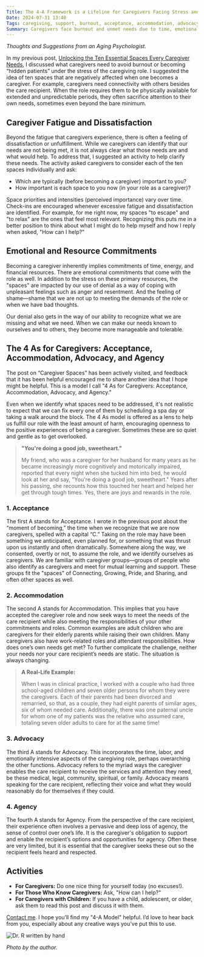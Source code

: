 ```yaml
---
Title: The 4-A Framework is a Lifeline for Caregivers Facing Stress and Burnout
Date: 2024-07-31 13:40
Tags: caregiving, support, burnout, acceptance, accommodation, advocacy, agency, stress
Summary: Caregivers face burnout and unmet needs due to time, emotional, and resource commitments. The 4 As model — Acceptance, Accommodation, Advocacy, and Agency — helps manage these challenges and maintain well-being.
---
```


_Thoughts and Suggestions from an Aging Psychologist._

In my previous post, [Unlocking the Ten Essential Spaces Every Caregiver Needs]({filename}/blog/ten-caregiver-spaces.md), I discussed what caregivers need to avoid burnout or becoming “hidden patients” under the stress of the caregiving role. I suggested the idea of ten spaces that are negatively affected when one becomes a caregiver. For example, caregivers need connectivity with others besides the care recipient. When the role requires them to be physically available for extended and unpredictable periods, they often sacrifice attention to their own needs, sometimes even beyond the bare minimum.

## Caregiver Fatigue and Dissatisfaction

Beyond the fatigue that caregivers experience, there is often a feeling of dissatisfaction or unfulfillment. While we caregivers can identify that our needs are not being met, it is not always clear what those needs are and what would help. To address that, I suggested an activity to help clarify these needs. The activity asked caregivers to consider each of the ten spaces individually and ask:

- Which are typically (before becoming a caregiver) important to you?
- How important is each space to you now (in your role as a caregiver)?

Space priorities and intensities (perceived importance) vary over time. Check-ins are encouraged whenever excessive fatigue and dissatisfaction are identified. For example, for me right now, my spaces "to escape" and "to relax" are the ones that feel most relevant. Recognizing this puts me in a better position to think about what I might do to help myself and how I reply when asked, "How can I help?"

## Emotional and Resource Commitments

Becoming a caregiver inherently implies commitments of time, energy, and financial resources. There are emotional commitments that come with the role as well. In addition to the stress on these primary resources, the "spaces" are impacted by our use of denial as a way of coping with unpleasant feelings such as anger and resentment. And the feeling of shame—shame that we are not up to meeting the demands of the role or when we have bad thoughts.

Our denial also gets in the way of our ability to recognize what we are missing and what we need. When we can make our needs known to ourselves and to others, they become more manageable and tolerable.

## The 4 As for Caregivers: Acceptance, Accommodation, Advocacy, and Agency

The post on “Caregiver Spaces” has been actively visited, and feedback that it has been helpful encouraged me to share another idea that I hope might be helpful. This is a model I call "4 As for Caregivers: Acceptance, Accommodation, Advocacy, and Agency."

Even when we identify what spaces need to be addressed, it's not realistic to expect that we can fix every one of them by scheduling a spa day or taking a walk around the block. The 4 As model is offered as a lens to help us fulfill our role with the least amount of harm, encouraging openness to the positive experiences of being a caregiver. Sometimes these are so quiet and gentle as to get overlooked.

> **"You're doing a good job, sweetheart."**
>
> My friend, who was a caregiver for her husband for many years as he became increasingly more cognitively and motorically impaired, reported that every night when she tucked him into bed, he would look at her and say, "You're doing a good job, sweetheart." Years after his passing, she recounts how this touched her heart and helped her get through tough times. Yes, there are joys and rewards in the role.

### 1. Acceptance

The first A stands for Acceptance. I wrote in the previous post about the “moment of becoming,” the time when we recognize that we are now caregivers, spelled with a capital “C.” Taking on the role may have been something we anticipated, even planned for, or something that was thrust upon us instantly and often dramatically. Somewhere along the way, we consented, overtly or not, to assume the role, and we identify ourselves as caregivers. We are familiar with caregiver groups—groups of people who also identify as caregivers and meet for mutual learning and support. These groups fit the "spaces" of Connecting, Growing, Pride, and Sharing, and often other spaces as well.

### 2. Accommodation

The second A stands for Accommodation. This implies that you have accepted the caregiver role and now seek ways to meet the needs of the care recipient while also meeting the responsibilities of your other commitments and roles. Common examples are adult children who are caregivers for their elderly parents while raising their own children. Many caregivers also have work-related roles and attendant responsibilities. How does one’s own needs get met? To further complicate the challenge, neither your needs nor your care recipient’s needs are static. The situation is always changing.

> **A Real-Life Example:**
>
> When I was in clinical practice, I worked with a couple who had three school-aged children and seven older persons for whom they were the caregivers. Each of their parents had been divorced and remarried, so that, as a couple, they had eight parents of similar ages, six of whom needed care. Additionally, there was one paternal uncle for whom one of my patients was the relative who assumed care, totaling seven older adults to care for at the same time!

### 3. Advocacy

The third A stands for Advocacy. This incorporates the time, labor, and emotionally intensive aspects of the caregiving role, perhaps overarching the other functions. Advocacy refers to the myriad ways the caregiver enables the care recipient to receive the services and attention they need, be these medical, legal, community, spiritual, or family. Advocacy means speaking for the care recipient, reflecting their voice and what they would reasonably do for themselves if they could.

### 4. Agency

The fourth A stands for Agency. From the perspective of the care recipient, their experience often involves a pervasive and deep loss of agency, the sense of control over one’s life. It is the caregiver's obligation to support and enable the recipient’s options and opportunities for agency. Often these are very limited, but it is essential that the caregiver seeks these out so the recipient feels heard and respected.

## Activities

- **For Caregivers:** Do one nice thing for yourself today (no excuses!).
- **For Those Who Know Caregivers:** Ask, "How can I help?"
- **For Caregivers with Children:** If you have a child, adolescent, or older, ask them to read this post and discuss it with them.

[Contact me]({filename}/pages/contact.md). I hope you’ll find my "4-A Model" helpful. I’d love to hear back from you, especially about any creative ways you’ve put this to use.

![Dr. R written by hand]({static}/images/dr_r_sm.png)

_Photo by the author._
